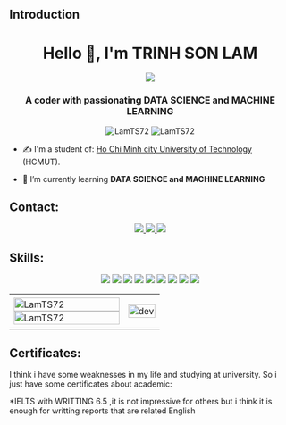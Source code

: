 ## Introduction
<h1 align="center">Hello 👋, I'm TRINH SON LAM</h1>
<p align="center"><img src="https://img.icons8.com/color/48/000000/vietnam-circular.png"/></p>
<h3 align="center">A coder with passionating DATA SCIENCE and MACHINE LEARNING </h3>
<p align="center"> <img src="https://komarev.com/ghpvc/?username=LamTS72" alt="LamTS72" /> <img src="https://badges.pufler.dev/repos/LamTS72" alt="LamTS72" /> </p>

- ✍ I'm a student of: [Ho Chi Minh city University of Technology](https://www.hcmut.edu.vn/vi) (HCMUT).

- 🌱 I’m currently learning **DATA SCIENCE and MACHINE LEARNING**


## Contact:


<p align="center">

  <a href="https://www.facebook.com/lam.smile.haha/" alt="Facebook">
    <img src="https://img.icons8.com/fluent/48/000000/facebook-new.png" target="_blank" />
  </a> 
  <a href="https://github.com/LamTs72" alt="Github">
    <img src="https://img.icons8.com/fluent/48/000000/github.png"/>
  </a> 
  <a href="mailto:sonlam7220@gmail.com" alt="Email">
    <img src="https://img.icons8.com/fluency/48/000000/apple-mail.png"/>
  </a>
</p>

## Skills:
<p align="center">
  <img src="https://img.icons8.com/fluency/48/000000/matlab.png"/>
 <img src="https://img.icons8.com/color/48/000000/c-programming.png"/>
  <img src="https://img.icons8.com/color/48/000000/c-plus-plus-logo.png"/>
  <img src="https://img.icons8.com/color/48/000000/c-sharp-logo.png"/>
  <img src="https://img.icons8.com/color/48/000000/python--v1.png"/>
  <img src="https://img.icons8.com/fluency/48/000000/arduino.png"/>
  <img src="https://img.icons8.com/fluency/48/000000/rstudio.png"/>
  <img src="https://img.icons8.com/color/48/000000/haskell.png"/>
  <img src="https://img.icons8.com/glyph-neue/64/000000/github.png"/>
</p>

<table style="width:100%;">
  <tr>
      <td>
      <img src="https://github-readme-stats.vercel.app/api/top-langs/?username=LamTS72&bg_color=FFFFFF00&text_color=179fa3&layout=compact&hide=CSS&langs_count=10&custom_title=Top%20ngôn%20ngữ%20được%20dùng" alt="LamTS72" width="100%"/>
      <img src="https://github-readme-stats.vercel.app/api?username=LamTS72&bg_color=FFFFFF00&text_color=179fa3&show_icons=true&count_private=true&include_all_commits=true&custom_title=Hoạt%20động%20trên%20Github" alt="LamTS72" width="100%"/>
    </td>
    <td>
      <p align="center"> 
        <img src="https://cdn.dribbble.com/users/1059583/screenshots/4171367/coding-freak.gif" alt="dev" width="100%"/>
      </p>
    </td>
  </tr>
</table>

## Certificates:

I think i have some weaknesses in my life and studying at university. So i just have some certificates about academic:

*IELTS with WRITTING 6.5 ,it is not impressive for others but i think it is enough for writting reports that are related 
English


